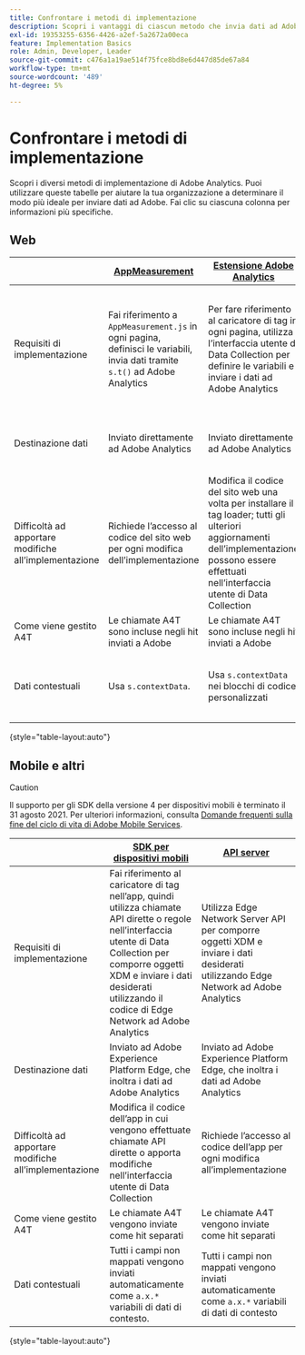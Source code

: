 ```yaml
---
title: Confrontare i metodi di implementazione
description: Scopri i vantaggi di ciascun metodo che invia dati ad Adobe Analytics.
exl-id: 19353255-6356-4426-a2ef-5a2672a00eca
feature: Implementation Basics
role: Admin, Developer, Leader
source-git-commit: c476a1a19ae514f75fce8bd8e6d447d85de67a84
workflow-type: tm+mt
source-wordcount: '489'
ht-degree: 5%

---
```


# Confrontare i metodi di implementazione

Scopri i diversi metodi di implementazione di Adobe Analytics. Puoi utilizzare queste tabelle per aiutare la tua organizzazione a determinare il modo più ideale per inviare dati ad Adobe. Fai clic su ciascuna colonna per informazioni più specifiche.

## Web

| | [AppMeasurement](/help/implement/js/overview.md) | [Estensione Adobe Analytics](/help/implement/launch/overview.md) | [Web SDK](/help/implement/aep-edge/web-sdk/overview.md#web-sdk) | [Estensione Web SDK](/help/implement/aep-edge/web-sdk/overview.md#web-sdk-extension) |
| --- | --- | --- | --- | --- |
| Requisiti di implementazione | Fai riferimento a `AppMeasurement.js` in ogni pagina, definisci le variabili, invia dati tramite `s.t()` ad Adobe Analytics | Per fare riferimento al caricatore di tag in ogni pagina, utilizza l’interfaccia utente di Data Collection per definire le variabili e inviare i dati ad Adobe Analytics | Fai riferimento a `Alloy.js` in ogni pagina, utilizza `alloy("sendEvent",{})` per comporre oggetti XDM e inviare i dati desiderati utilizzando Edge Network ad Adobe Analytics | Fai riferimento al caricatore di tag in ogni pagina, utilizza l’interfaccia utente di Data Collection per comporre oggetti XDM e inviare i dati desiderati utilizzando l’Edge Network ad Adobe Analytics |
| Destinazione dati | Inviato direttamente ad Adobe Analytics | Inviato direttamente ad Adobe Analytics | Inviato ad Adobe Experience Platform Edge, che inoltra i dati ad Adobe Analytics | Inviato ad Adobe Experience Platform Edge, che inoltra i dati ad Adobe Analytics |
| Difficoltà ad apportare modifiche all’implementazione | Richiede l’accesso al codice del sito web per ogni modifica dell’implementazione | Modifica il codice del sito web una volta per installare il tag loader; tutti gli ulteriori aggiornamenti dell’implementazione possono essere effettuati nell’interfaccia utente di Data Collection | Richiede l’accesso al codice del sito web per ogni modifica dell’implementazione | Modifica il codice del sito web una volta per installare il tag loader; tutti gli ulteriori aggiornamenti dell’implementazione possono essere effettuati nell’interfaccia utente di Data Collection |
| Come viene gestito A4T | Le chiamate A4T sono incluse negli hit inviati a Adobe | Le chiamate A4T sono incluse negli hit inviati a Adobe | Le chiamate A4T vengono inviate come hit separati | Le chiamate A4T vengono inviate come hit separati |
| Dati contestuali | Usa `s.contextData`. | Usa `s.contextData` nei blocchi di codice personalizzati | Tutti i campi non mappati vengono inviati automaticamente come `a.x.*` variabili di dati di contesto. | Tutti i campi non mappati vengono inviati automaticamente come `a.x.*` variabili di dati di contesto. |

{style="table-layout:auto"}

## Mobile e altri

>[!CAUTION]
>
>Il supporto per gli SDK della versione 4 per dispositivi mobili è terminato il 31 agosto 2021. Per ulteriori informazioni, consulta [Domande frequenti sulla fine del ciclo di vita di Adobe Mobile Services](https://experienceleague.adobe.com/docs/discontinued/using/mobile-services.html).


| | [SDK per dispositivi mobili](/help/implement/aep-edge/mobile-sdk/overview.md) | [API server](/help/implement/aep-edge/server-api/overview.md) |
| --- | --- | --- |
| Requisiti di implementazione | Fai riferimento al caricatore di tag nell’app, quindi utilizza chiamate API dirette o regole nell’interfaccia utente di Data Collection per comporre oggetti XDM e inviare i dati desiderati utilizzando il codice di Edge Network ad Adobe Analytics | Utilizza Edge Network Server API per comporre oggetti XDM e inviare i dati desiderati utilizzando Edge Network ad Adobe Analytics |
| Destinazione dati | Inviato ad Adobe Experience Platform Edge, che inoltra i dati ad Adobe Analytics | Inviato ad Adobe Experience Platform Edge, che inoltra i dati ad Adobe Analytics |
| Difficoltà ad apportare modifiche all’implementazione | Modifica il codice dell’app in cui vengono effettuate chiamate API dirette o apporta modifiche nell’interfaccia utente di Data Collection | Richiede l’accesso al codice dell’app per ogni modifica all’implementazione |
| Come viene gestito A4T | Le chiamate A4T vengono inviate come hit separati | Le chiamate A4T vengono inviate come hit separati |
| Dati contestuali | Tutti i campi non mappati vengono inviati automaticamente come `a.x.*` variabili di dati di contesto. | Tutti i campi non mappati vengono inviati automaticamente come `a.x.*` variabili di dati di contesto |

{style="table-layout:auto"}
